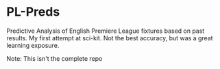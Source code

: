 # PL-Preds
Predictive Analysis of English Premiere League fixtures based on past results. My first attempt at sci-kit. Not the best accuracy, but was a great learning exposure.

Note: This isn't the complete repo
